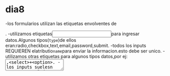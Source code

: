 # dia8

-los formularios utilizan las etiquetas envolventes de <form>.
-utilizamos etiquetas<input>para ingresar datos.Algunos tipos(`type`)de ellos eran:radio,checkbox,text,email,password,submit.
-todos los inputs REQUIEREN elatributio`name`para enviar la informacion.esto debe ser unico.
-utilizamos otras etiquetas para algunos tipos datos,por ej: <textarea>,<select>+<option>.
-los inputs suelesn estar acompañados de un <label>como descripción.



## Métodos de GET y POST para enviar información

-GET es visible en la url y POST utiliza el cuerpo de la petición.
-GET tiene un limite de 2048 caracteres y POST no(se utiliza para enviar informacion de mayor tamaño,incluyendo el upload de archivos)
-Normalmente GET se utiliza para obtener información y POST para enviarlo.

Ejemplos de formularios GET
-Buscadores.
-filtros.
-Paginación.



Ejemplos de formulario con POST.
-Formulario de contacto.
-Formulariode Login/Registro.
-Formulario de Pago.







